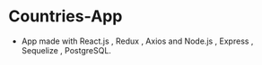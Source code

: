 # Countries-App

- App made with React.js , Redux , Axios and Node.js , Express , Sequelize , PostgreSQL.
